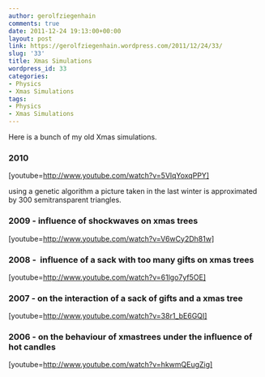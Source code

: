 ```yaml
---
author: gerolfziegenhain
comments: true
date: 2011-12-24 19:13:00+00:00
layout: post
link: https://gerolfziegenhain.wordpress.com/2011/12/24/33/
slug: '33'
title: Xmas Simulations
wordpress_id: 33
categories:
- Physics
- Xmas Simulations
tags:
- Physics
- Xmas Simulations
---
```


Here is a bunch of my old Xmas simulations.




### 2010


[youtube=http://www.youtube.com/watch?v=5VlqYoxqPPY]


using a genetic algorithm a picture taken in the last winter is approximated by 300 semitransparent triangles.







### 2009 - influence of shockwaves on xmas trees




[youtube=http://www.youtube.com/watch?v=V6wCy2Dh81w]




### 




### 2008 -  influence of a sack with too many gifts on xmas trees




[youtube=http://www.youtube.com/watch?v=61lgo7yf5OE]







### 2007 - on the interaction of a sack of gifts and a xmas tree


[youtube=http://www.youtube.com/watch?v=38r1_bE6GQI]


### 2006 - on the behaviour of xmastrees under the influence of hot candles


[youtube=http://www.youtube.com/watch?v=hkwmQEugZig]

